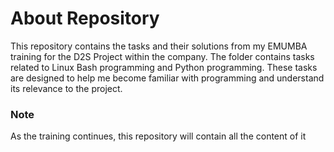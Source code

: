 #  About Repository


This repository contains the tasks and their solutions from my EMUMBA training for the D2S Project within the company. The folder contains tasks related to Linux Bash programming and Python programming. These tasks are designed to help me become familiar with programming and understand its relevance to the project.

### Note
As the training continues, this repository will contain all the content of it
